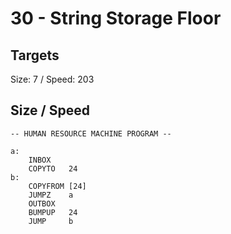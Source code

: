 # 30 - String Storage Floor	

## Targets
Size: 7 / Speed: 203

## Size / Speed
```
-- HUMAN RESOURCE MACHINE PROGRAM --

a:
    INBOX   
    COPYTO   24
b:
    COPYFROM [24]
    JUMPZ    a
    OUTBOX  
    BUMPUP   24
    JUMP     b



```